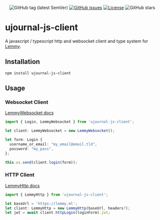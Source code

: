 <div align="center">

![GitHub tag (latest SemVer)](https://img.shields.io/github/tag/LemmyNet/ujournal-js-client.svg)
[![GitHub issues](https://img.shields.io/github/issues-raw/LemmyNet/ujournal-js-client.svg)](https://github.com/LemmyNet/ujournal-js-client/issues)
[![License](https://img.shields.io/github/license/LemmyNet/ujournal-js-client.svg)](LICENSE)
![GitHub stars](https://img.shields.io/github/stars/LemmyNet/ujournal-js-client?style=social)
</div>

# ujournal-js-client

A javascript / typescript http and websocket client and type system for [Lemmy](https://github.com/LemmyNet/lemmy).

## Installation

`npm install ujournal-js-client`

## Usage

### Websocket Client

[LemmyWebsocket docs](classes/LemmyWebsocket.html)

```ts
import { Login, LemmyWebsocket } from 'ujournal-js-client';

let client: LemmyWebsocket = new LemmyWebsocket();

let form: Login {
  username_or_email: "my_email@email.tld",
  password: "my_pass",
};

this.ws.send(client.login(form));
```

### HTTP Client

[LemmyHttp docs](classes/LemmyHttp.html)

```ts
import { LemmyHttp } from 'ujournal-js-client';

let baseUrl = 'https://lemmy.ml';
let client: LemmyHttp = new LemmyHttp(baseUrl, headers?);
let jwt = await client.httpLogin(loginForm).jwt;
```
